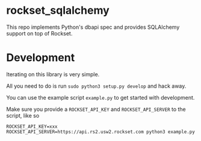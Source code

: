# rockset_sqlalchemy
This repo implements Python's dbapi spec and provides SQLAlchemy support on top of Rockset.

# Development
Iterating on this library is very simple.

All you need to do is run `sudo python3 setup.py develop` and hack away.

You can use the example script `example.py` to get started with development.

Make sure you provide a `ROCKSET_API_KEY` and `ROCKSET_API_SERVER` to the script, like so

```
ROCKSET_API_KEY=xxx ROCKSET_API_SERVER=https://api.rs2.usw2.rockset.com python3 example.py
```
